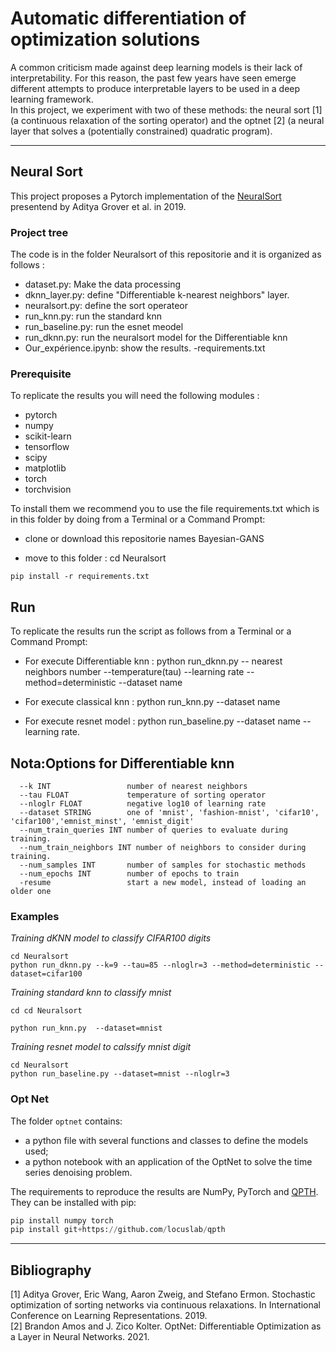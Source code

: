 # Automatic differentiation of optimization solutions

A common criticism made against deep learning models is their lack of interpretability. For this reason, the past few years have seen emerge different attempts to produce interpretable layers to be used in a deep learning framework.<br>
In this project, we experiment with two of these methods: the neural sort [1] (a continuous relaxation of the sorting operator) and the optnet [2] (a neural layer that solves a (potentially constrained) quadratic program).

---
## Neural Sort
This project proposes a Pytorch implementation of the [NeuralSort](https://arxiv.org/abs/1903.08850) presentend by Aditya Grover et al. in 2019.

### Project tree
The code is in the folder Neuralsort of this repositorie and it is organized as follows :

- dataset.py: Make the data processing
- dknn_layer.py: define "Differentiable k-nearest neighbors" layer.
- neuralsort.py: define the sort operateor
- run_knn.py: run the standard knn
- run_baseline.py: run the esnet meodel
- run_dknn.py: run the neuralsort model for the Differentiable knn
- Our_expérience.ipynb: show the results.
-requirements.txt

### Prerequisite

To replicate the results you will need the following modules :
- pytorch
- numpy
- scikit-learn
- tensorflow
- scipy
- matplotlib
- torch
- torchvision

To install them we recommend you to use the file requirements.txt which is in this folder by doing from a Terminal or a Command Prompt:

- clone or download this repositorie names Bayesian-GANS

- move to this folder : cd Neuralsort

```
pip install -r requirements.txt
```

## Run
To replicate the results run the script as follows from a Terminal or a Command Prompt:

- For execute Differentiable knn : python run_dknn.py -- nearest neighbors number --temperature(tau) --learning rate --method=deterministic --dataset name 

- For execute classical knn : python run_knn.py --dataset name
- For execute resnet model : python run_baseline.py --dataset name --learning rate.

## Nota:Options for Differentiable knn


```
  --k INT                 number of nearest neighbors
  --tau FLOAT             temperature of sorting operator
  --nloglr FLOAT          negative log10 of learning rate
  --dataset STRING        one of 'mnist', 'fashion-mnist', 'cifar10', 'cifar100','emnist_minst', 'emnist_digit'
  --num_train_queries INT number of queries to evaluate during training.
  --num_train_neighbors INT number of neighbors to consider during training.
  --num_samples INT       number of samples for stochastic methods
  --num_epochs INT        number of epochs to train
  -resume                 start a new model, instead of loading an older one
```

### Examples

_Training dKNN model to classify CIFAR100 digits_

```
cd Neuralsort
python run_dknn.py --k=9 --tau=85 --nloglr=3 --method=deterministic --dataset=cifar100
```

_Training standard knn to classify mnist_

```
cd cd Neuralsort

python run_knn.py  --dataset=mnist
```

_Training resnet model to calssify mnist digit_

```
cd Neuralsort
python run_baseline.py --dataset=mnist --nloglr=3
```

### Opt Net

The folder `optnet` contains:
- a python file with several functions and classes to define the models used;
- a python notebook with an application of the OptNet to solve the time series denoising problem.

The requirements to reproduce the results are NumPy, PyTorch and [QPTH](https://github.com/locuslab/qpth). They can be installed with pip:
```python
pip install numpy torch
pip install git+https://github.com/locuslab/qpth
```

---
## Bibliography
[1] Aditya Grover, Eric Wang, Aaron Zweig, and Stefano Ermon. Stochastic optimization of sorting networks via continuous relaxations. In International Conference on Learning Representations. 2019.<br>
[2] Brandon Amos and J. Zico Kolter. OptNet: Differentiable Optimization as a Layer in Neural Networks. 2021.


